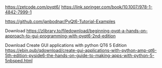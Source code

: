 https://zetcode.com/pyqt6/
https://link.springer.com/book/10.1007/978-1-4842-7999-1



https://github.com/janbodnar/PyQt6-Tutorial-Examples





Download
https://zlibrary.to/filedownload/beginning-pyqt-a-hands-on-approach-to-gui-programming-with-pyqt6-2nd-edition


Download
Create GUI applications with python QT6 5 Edition
https://ebin.pub/qdownload/create-gui-applications-with-python-amp-qt6-5th-edition-pyside6-the-hands-on-guide-to-making-apps-with-python-5-5nbsped.html
